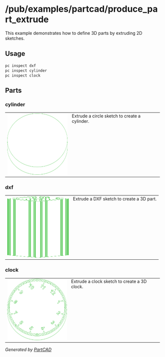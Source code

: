 # /pub/examples/partcad/produce_part_extrude

This example demonstrates how to define 3D parts by extruding 2D sketches.

## Usage
```shell
pc inspect dxf
pc inspect cylinder
pc inspect clock
```


## Parts

### cylinder
<table><tr>
<td valign=top><img src="./cylinder.svg" width="200" height="200"></td>
<td valign=top>Extrude a circle sketch to create a cylinder.</td>
</tr></table>

### dxf
<table><tr>
<td valign=top><img src="./dxf.svg" width="200" height="200"></td>
<td valign=top>Extrude a DXF sketch to create a 3D part.</td>
</tr></table>

### clock
<table><tr>
<td valign=top><img src="./clock.svg" width="200" height="200"></td>
<td valign=top>Extrude a clock sketch to create a 3D clock.</td>
</tr></table>

*Generated by [PartCAD](https://partcad.org/)*
